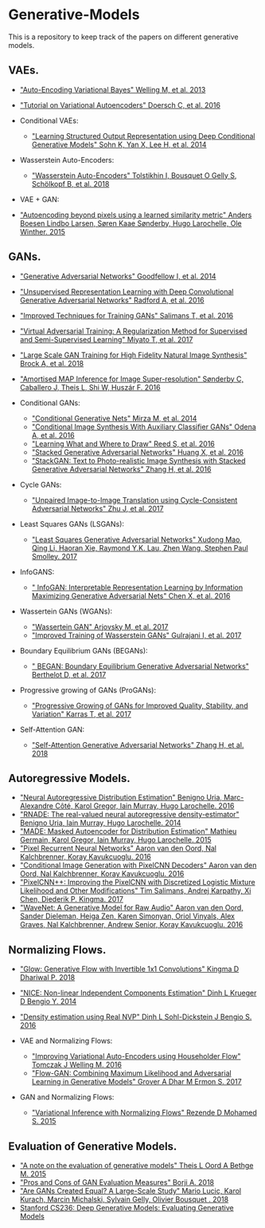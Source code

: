 # Generative-Models
This is a repository to keep track of the papers on different generative models.


## VAEs.
* ["Auto-Encoding Variational Bayes" Welling M, et al. 2013](arxiv.org/abs/1312.6114)
* ["Tutorial on Variational Autoencoders" Doersch C, et al. 2016](https://arxiv.org/abs/1606.05908)

* Conditional VAEs:
  * ["Learning Structured Output Representation using Deep Conditional Generative Models" Sohn K, Yan X, Lee H, et al. 2014](https://papers.nips.cc/paper/5775-learning-structured-output-representation-using-deep-conditional-generative-models)

* Wasserstein Auto-Encoders:
  * ["Wasserstein Auto-Encoders" Tolstikhin I, Bousquet O Gelly S, Schölkopf B, et al. 2018](https://arxiv.org/pdf/1711.01558.pdf)
  
 * VAE + GAN:
  * ["Autoencoding beyond pixels using a learned similarity metric" Anders Boesen Lindbo Larsen, Søren Kaae Sønderby, Hugo Larochelle, Ole Winther. 2015](https://arxiv.org/abs/1512.09300)
 
## GANs.
* ["Generative Adversarial Networks" Goodfellow I, et al. 2014](https://arxiv.org/pdf/1406.2661.pdf)
* ["Unsupervised Representation Learning with Deep Convolutional Generative Adversarial Networks" Radford A, et al. 2016](https://arxiv.org/abs/1511.06434)
* ["Improved Techniques for Training GANs" Salimans T, et al. 2016](https://arxiv.org/pdf/1606.03498v1.pdf)

* ["Virtual Adversarial Training: A Regularization Method for Supervised and Semi-Supervised Learning" Miyato T, et al. 2017](https://arxiv.org/abs/1704.03976)
* ["Large Scale GAN Training for High Fidelity Natural Image Synthesis" Brock A, et al. 2018](https://arxiv.org/abs/1809.11096)
* ["Amortised MAP Inference for Image Super-resolution" Sønderby C, Caballero J, Theis L, Shi W, Huszár F. 2016](https://arxiv.org/abs/1610.04490)

* Conditional GANs:
  * ["Conditional Generative Nets" Mirza M, et al. 2014](https://arxiv.org/abs/1411.1784)
  * ["Conditional Image Synthesis With Auxiliary Classifier GANs" Odena A, et al. 2016](https://arxiv.org/abs/1610.09585)
  * ["Learning What and Where to Draw" Reed S, et al. 2016](https://arxiv.org/abs/1610.02454)
  * ["Stacked Generative Adversarial Networks" Huang X, et al. 2016](arxiv.org/abs/1612.04357)
  * ["StackGAN: Text to Photo-realistic Image Synthesis with Stacked Generative Adversarial Networks" Zhang H, et al. 2016](https://arxiv.org/abs/1612.03242)
 
* Cycle GANs:
  * ["Unpaired Image-to-Image Translation using Cycle-Consistent Adversarial Networks" Zhu J, et al. 2017](https://arxiv.org/abs/1703.10593)
  
* Least Squares GANs (LSGANs):
  * ["Least Squares Generative Adversarial Networks" Xudong Mao, Qing Li, Haoran Xie, Raymond Y.K. Lau, Zhen Wang, Stephen Paul Smolley. 2017](https://arxiv.org/abs/1611.04076)
 
* InfoGANS:
  * [" InfoGAN: Interpretable Representation Learning by Information Maximizing Generative Adversarial Nets" Chen X, et al. 2016](https://arxiv.org/abs/1701.07875)
  
* Wassertein GANs (WGANs): 
  * ["Wassertein GAN" Arjovsky M, et al. 2017](https://arxiv.org/abs/1701.07875)
  * ["Improved Training of Wasserstein GANs" Gulrajani I, et al. 2017](https://arxiv.org/abs/1704.00028)

* Boundary Equilibrium GANs (BEGANs):
  * [" BEGAN: Boundary Equilibrium Generative Adversarial Networks" Berthelot D, et al. 2017](https://arxiv.org/abs/1703.10717)
  
* Progressive growing of GANs (ProGANs):
  * ["Progressive Growing of GANs for Improved Quality, Stability, and Variation" Karras T, et al. 2017](https://arxiv.org/abs/1710.10196)

* Self-Attention GAN:
  * ["Self-Attention Generative Adversarial Networks" Zhang H, et al. 2018](https://arxiv.org/abs/1805.08318)

## Autoregressive Models.
* ["Neural Autoregressive Distribution Estimation" Benigno Uria, Marc-Alexandre Côté, Karol Gregor, Iain Murray, Hugo Larochelle. 2016](https://arxiv.org/abs/1605.02226)
* ["RNADE: The real-valued neural autoregressive density-estimator" Benigno Uria, Iain Murray, Hugo Larochelle. 2014](https://arxiv.org/abs/1306.0186)
* ["MADE: Masked Autoencoder for Distribution Estimation" Mathieu Germain, Karol Gregor, Iain Murray, Hugo Larochelle. 2015](https://arxiv.org/abs/1502.03509)
* ["Pixel Recurrent Neural Networks" Aaron van den Oord, Nal Kalchbrenner, Koray Kavukcuoglu. 2016](https://arxiv.org/abs/1601.06759)
* ["Conditional Image Generation with PixelCNN Decoders" Aaron van den Oord, Nal Kalchbrenner, Koray Kavukcuoglu. 2016](https://arxiv.org/abs/1606.05328)
* ["PixelCNN++: Improving the PixelCNN with Discretized Logistic Mixture Likelihood and Other Modifications" Tim Salimans, Andrej Karpathy, Xi Chen, Diederik P. Kingma. 2017](https://arxiv.org/abs/1701.05517)
* ["WaveNet: A Generative Model for Raw Audio" Aaron van den Oord, Sander Dieleman, Heiga Zen, Karen Simonyan, Oriol Vinyals, Alex Graves, Nal Kalchbrenner, Andrew Senior, Koray Kavukcuoglu. 2016](https://arxiv.org/pdf/1609.03499.pdf)

## Normalizing Flows.
* ["Glow: Generative Flow with Invertible 1x1 Convolutions" Kingma D Dhariwal P. 2018](https://arxiv.org/abs/1807.03039)
* ["NICE: Non-linear Independent Components Estimation" Dinh L Krueger D Bengio Y. 2014](https://arxiv.org/abs/1410.8516)
* ["Density estimation using Real NVP" Dinh L Sohl-Dickstein J Bengio S. 2016](https://arxiv.org/abs/1605.08803)

* VAE and Normalizing Flows:
  * ["Improving Variational Auto-Encoders using Householder Flow" Tomczak J Welling M. 2016](https://arxiv.org/abs/1611.09630)
  * ["Flow-GAN: Combining Maximum Likelihood and Adversarial Learning in Generative Models" Grover A Dhar M Ermon S. 2017](https://arxiv.org/abs/1505.05770)

* GAN and Normalizing Flows:
  * ["Variational Inference with Normalizing Flows" Rezende D Mohamed S. 2015](https://arxiv.org/abs/1705.08868)

## Evaluation of Generative Models.
* ["A note on the evaluation of generative models" Theis L Oord A Bethge M. 2015](https://arxiv.org/abs/1511.01844)
* ["Pros and Cons of GAN Evaluation Measures" Borji A. 2018](https://http://arxiv.org/abs/1802.03446)
* ["Are GANs Created Equal? A Large-Scale Study" Mario Lucic, Karol Kurach, Marcin Michalski, Sylvain Gelly, Olivier Bousquet
. 2018](https://arxiv.org/abs/1711.10337)
* [Stanford CS236: Deep Generative Models: Evaluating Generative Models](http://cs236.stanford.edu/assets/slides/cs236_lecture11.pdf)





